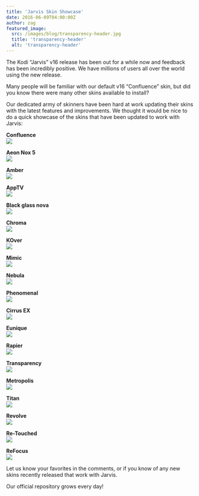 ```yaml
---
title: 'Jarvis Skin Showcase'
date: 2016-06-09T04:00:00Z
author: zag
featured_image:
  src: /images/blog/transparency-header.jpg
  title: 'transparency-header'
  alt: 'transparency-header'
---
```

The Kodi “Jarvis” v16 release has been out for a while now and feedback has been incredibly positive. We have millions of users all over the world using the new release.

 Many people will be familiar with our default v16 “Confluence” skin, but did you know there were many other skins available to install?

 Our dedicated army of skinners have been hard at work updating their skins with the latest features and improvements. We thought it would be nice to do a quick showcase of the skins that have been updated to work with Jarvis:

 **Confluence**  
[![](/sites/default/files/uploads/Final-Confluence.jpg)](/sites/default/files/uploads/Final-Confluence-large.jpg)

 **Aeon Nox 5**  
[![](/sites/default/files/uploads/Final-Aeon_Nox_5.jpg)](/sites/default/files/uploads/Final-Aeon_Nox_5-large.jpg)

 **Amber**  
[![](/sites/default/files/uploads/Final-Amber.jpg)](/sites/default/files/uploads/Final-Amber-large.jpg)

 **AppTV**  
[![](/sites/default/files/uploads/Final-AppTV.jpg)](/sites/default/files/uploads/Final-AppTV-large.jpg)

 **Black glass nova**  
[![](/sites/default/files/uploads/Final-Black_glass_nova.jpg)](/sites/default/files/uploads/Final-Black_glass_nova-large.jpg)

 **Chroma**  
[![](/sites/default/files/uploads/Final-Chroma.jpg)](/sites/default/files/uploads/Final-Chroma-large.jpg)

 **KOver**  
[![](/sites/default/files/uploads/Final-Kover.jpg)](/sites/default/files/uploads/Final-Kover-large.jpg)

 **Mimic**  
[![](/sites/default/files/uploads/Final-Mimic.jpg)](/sites/default/files/uploads/Final-Mimic-large.jpg)

 **Nebula**  
[![](/sites/default/files/uploads/Final-Nebula.jpg)](/sites/default/files/uploads/Final-Nebula-large.jpg)

 **Phenomenal**  
[![](/sites/default/files/uploads/Final-Phenominal.jpg)](/sites/default/files/uploads/Final-Phenominal-large.jpg)

 **Cirrus EX**  
[![](/sites/default/files/uploads/Final-Cirrus_ex.jpg)](/sites/default/files/uploads/Final-Cirrus_ex-large.jpg)

 **Eunique**  
[![](/sites/default/files/uploads/Final-Eunique.jpg)](/sites/default/files/uploads/Final-Eunique-large.jpg)

 **Rapier**  
[![](/sites/default/files/uploads/Final-Rapier.jpg)](/sites/default/files/uploads/Final-Rapier-large.jpg)

 **Transparency**  
[![](/sites/default/files/uploads/final-transparency.jpg)](/sites/default/files/uploads/final-transparency-large.jpg)

 **Metropolis**  
[![](/sites/default/files/uploads/final-metropolis.jpg)](/sites/default/files/uploads/final-metropolis-large.jpg)

 **Titan**  
[![](/sites/default/files/uploads/final-titan.jpg)](/sites/default/files/uploads/final-titan-large.jpg)

 **Revolve**  
[![](/sites/default/files/uploads/final-revolve.jpg)](/sites/default/files/uploads/final-revolve-large.jpg)

 **Re-Touched**  
[![](/sites/default/files/uploads/final-retouched.jpg)](/sites/default/files/uploads/final-retouched-large.jpg)

 **ReFocus**  
[![](/sites/default/files/uploads/refocus-small.jpg)](/sites/default/files/uploads/refocus-large.jpg)

 Let us know your favorites in the comments, or if you know of any new skins recently released that work with Jarvis. 

 Our official repository grows every day!

 